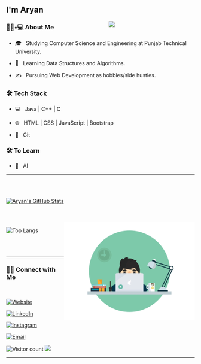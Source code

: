 <h2> I'm Aryan</h2>

<img align='right' src="https://media.giphy.com/media/Vf3ZKdillTMOOaOho0/giphy.gif" width="230">

<h3> 👨🏻•💻 About Me </h3>



- 🎓 &nbsp; Studying Computer Science and Engineering at Punjab Technical University.

- 🌱 &nbsp; Learning Data Structures and Algorithms.

- ✍️ &nbsp; Pursuing Web Development as hobbies/side hustles.



<h3>🛠 Tech Stack</h3>



- 💻 &nbsp; Java | C++ | C 

- 🌐 &nbsp; HTML | CSS | JavaScript | Bootstrap

- 🔧 &nbsp; Git



<h3>🛠 To Learn</h3>

- 🔧 &nbsp; AI

<hr>



<br/><br/>

[![Aryan's GitHub Stats](https://github-readme-stats.vercel.app/api?username=iaryank&show_icons=true)](https://github.com/iaryank)

<br/>

<br/>

<img src="https://github.com/nirala69/nirala69/blob/master/70804f7e25b11f29db904f2fa7b4cd9d.gif" width="350" align='right'>

![Top Langs](https://github-readme-stats.vercel.app/api/top-langs/?username=iaryank&show_icons=true)

<br><br>



<hr>



<h3> 🤝🏻 Connect with Me </h3>

<br>



<p align="center">

<a href="https://iaryank.github.io/iAryan/"><img alt="Website" src="https://img.shields.io/badge/iaryank.github.io/iAryan-black?style=flat-square&logo=google-chrome"></a>

<a href="https://www.linkedin.com/in/iaryank/"><img alt="LinkedIn" src="https://img.shields.io/badge/LinkedIn-Aryan%20K-blue?style=flat-square&logo=linkedin"></a>

<a href="https://www.instagram.com/i.aryank/"><img alt="Instagram" src="https://img.shields.io/badge/Instagram-i.aryank-black?style=flat-square&logo=instagram"></a>

<a href="mailto:aryankinmail@gmail.com"><img alt="Email" src="https://img.shields.io/badge/Email-aryankinmail@gmail.com-blue?style=flat-square&logo=gmail"></a>

</p>





![Visitor count](https://visitor-badge.laobi.icu/badge?page_id=iaryank.iaryank)   <img src="https://media.giphy.com/media/dxn6fRlTIShoeBr69N/giphy.gif" width="30">





<hr>




<!--
**iAryanK/iAryanK** is a ✨ _special_ ✨ repository because its `README.md` (this file) appears on your GitHub profile.

Here are some ideas to get you started:

- 🔭 I’m currently working on ...
- 🌱 I’m currently learning ...
- 👯 I’m looking to collaborate on ...
- 🤔 I’m looking for help with ...
- 💬 Ask me about ...
- 📫 How to reach me: ...
- 😄 Pronouns: ...
- ⚡ Fun fact: ...
-->

<!--
**iAryanK/iAryanK** is a ✨ _special_ ✨ repository because its `README.md` (this file) appears on your GitHub profile.

Here are some ideas to get you started:

- 🔭 I’m currently working on ...
- 🌱 I’m currently learning ...
- 👯 I’m looking to collaborate on ...
- 🤔 I’m looking for help with ...
- 💬 Ask me about ...
- 📫 How to reach me: ...
- 😄 Pronouns: ...
- ⚡ Fun fact: ...
-->
